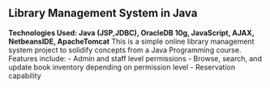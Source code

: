 ## Library Management System in Java
**Technologies Used: Java (JSP,JDBC), OracleDB 10g, JavaScript, AJAX, NetbeansIDE, ApacheTomcat**
    This is a simple online library management system project to solidify concepts from a Java Programming course. Features include:
    - Admin and staff level permissions
    - Browse, search, and update book inventory depending on permission level
    - Reservation capability 